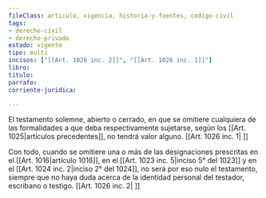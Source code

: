 ```yaml
---
fileClass: articulo, vigencia, historia-y-fuentes, codigo-civil
tags:
- derecho-civil
- derecho-privado
estado: vigente
tipo: multi
incisos: ["[[Art. 1026 inc. 2]]", "[[Art. 1026 inc. 1]]"]
libro:
titulo:
parrafo:
corriente-juridica:

---
```

El testamento solemne, abierto o cerrado, en que se omitiere cualquiera de las formalidades a que deba respectivamente sujetarse, según los [[Art. 1025|artículos precedentes]], no tendrá valor alguno. [[Art. 1026 inc. 1| ]]

Con todo, cuando se omitiere una o más de las designaciones prescritas en el [[Art. 1016|artículo 1016]], en el [[Art. 1023 inc. 5|inciso 5° del 1023]] y en el [[Art. 1024 inc. 2|inciso 2° del 1024]], no será por eso nulo el testamento, siempre que no haya duda acerca de la identidad personal del testador, escribano o testigo. [[Art. 1026 inc. 2| ]]